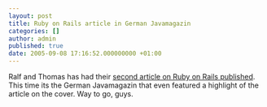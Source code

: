 ```yaml
---
layout: post
title: Ruby on Rails article in German Javamagazin
categories: []
author: admin
published: true
date: 2005-09-08 17:16:52.000000000 +01:00
---
```

<p>Ralf and Thomas has had their <a href="http://80.237.161.191/articles/2005/09/05/german-javamagazine-published-our-second-rails-article">second article on Ruby on Rails published</a>. This time its the German Javamagazin that even featured a highlight of the article on the cover. Way to go, guys.</p>